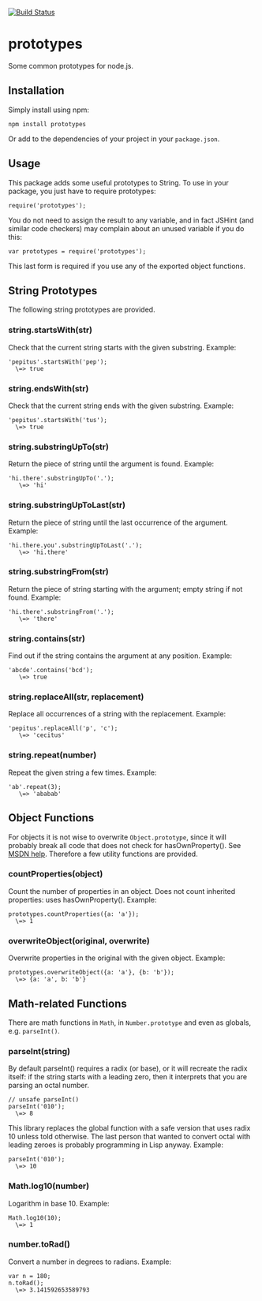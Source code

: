 [![Build Status](https://secure.travis-ci.org/alexfernandez/prototypes.png)](http://travis-ci.org/alexfernandez/prototypes)

# prototypes

Some common prototypes for node.js.

## Installation

Simply install using npm:

    npm install prototypes

Or add to the dependencies of your project in your `package.json`.

## Usage

This package adds some useful prototypes to String.
To use in your package, you just have to require prototypes:

    require('prototypes');

You do not need to assign the result to any variable, and in fact JSHint
(and similar code checkers) may complain about an unused variable if you
do this:

    var prototypes = require('prototypes');

This last form is required if you use any of the exported object functions.

## String Prototypes

The following string prototypes are provided.

### string.startsWith(str)

Check that the current string starts with the given substring. Example:

    'pepitus'.startsWith('pep');
      \=> true

### string.endsWith(str)

Check that the current string ends with the given substring. Example:

    'pepitus'.startsWith('tus');
      \=> true

### string.substringUpTo(str)

Return the piece of string until the argument is found. Example:

    'hi.there'.substringUpTo('.');
       \=> 'hi'

### string.substringUpToLast(str)

Return the piece of string until the last occurrence of the argument. Example:

    'hi.there.you'.substringUpToLast('.');
       \=> 'hi.there'

### string.substringFrom(str)

Return the piece of string starting with the argument; empty string if not found.
Example:

    'hi.there'.substringFrom('.');
       \=> 'there'

### string.contains(str)

Find out if the string contains the argument at any position.
Example:

    'abcde'.contains('bcd');
       \=> true

### string.replaceAll(str, replacement)

Replace all occurrences of a string with the replacement.
Example:

    'pepitus'.replaceAll('p', 'c');
       \=> 'cecitus'

### string.repeat(number)

Repeat the given string a few times.
Example:

    'ab'.repeat(3);
       \=> 'ababab'

## Object Functions

For objects it is not wise to overwrite `Object.prototype`, since it will
probably break all code that does not check for hasOwnProperty().
See [MSDN help](https://developer.mozilla.org/en-US/docs/Web/JavaScript/Reference/Global_Objects/Object/hasOwnProperty).
Therefore a few utility functions are provided.

### countProperties(object)

Count the number of properties in an object.
Does not count inherited properties: uses hasOwnProperty().
Example:

    prototypes.countProperties({a: 'a'});
      \=> 1

### overwriteObject(original, overwrite)

Overwrite properties in the original with the given object.
Example:

    prototypes.overwriteObject({a: 'a'}, {b: 'b'});
      \=> {a: 'a', b: 'b'}

## Math-related Functions

There are math functions in `Math`, in `Number.prototype` and even as globals,
e.g. `parseInt()`.

### parseInt(string)

By default parseInt() requires a radix (or base), or it will recreate the radix itself:
if the string starts with a leading zero,
then it interprets that you are parsing an octal number.

    // unsafe parseInt()
    parseInt('010');
      \=> 8

This library replaces the global function with a safe version that uses radix 10
unless told otherwise.
The last person that wanted to convert octal with leading zeroes
is probably programming in Lisp anyway.
Example:

    parseInt('010');
      \=> 10

### Math.log10(number)

Logarithm in base 10. Example:

    Math.log10(10);
      \=> 1

### number.toRad()

Convert a number in degrees to radians. Example:

    var n = 180;
    n.toRad();
      \=> 3.141592653589793

